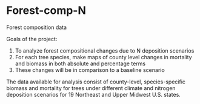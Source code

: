 # Forest-comp-N
Forest composition data 

Goals of the project:

1. To analyze forest compositional changes due to N deposition scenarios
2. For each tree species, make maps of county level changes in mortality and biomass in both absolute and percentage terms
3. These changes will be in comparison to a baseline scenario

The data available for analysis consist of county-level, species-specific biomass and mortality for trees under different climate and nitrogen deposition scenarios for 19 Northeast and Upper Midwest U.S. states.